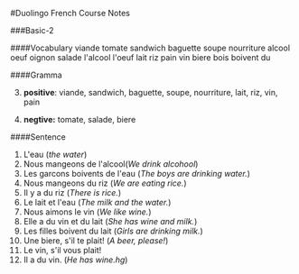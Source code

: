 #Duolingo French Course Notes

###Basic-2

####Vocabulary
    viande    tomate    sandwich    baguette    soupe    nourriture
    alcool    oeuf      oignon      salade      l'alcool    l'oeuf
    lait      riz       pain        vin         biere
    bois      boivent
    du    
    
    
    

####Gramma

3. **positive**: viande, sandwich, baguette, soupe, nourriture, lait, riz, vin, pain
    
4. **negtive:** tomate, salade, biere


####Sentence
1. L'eau (*the water*)
2. Nous mangeons de l'alcool(*We drink alcohool*)
3. Les garcons boivents de l'eau (*The boys are drinking water.*)
4. Nous mangeons du riz (*We are eating rice.*)
5. Il y a du riz (*There is rice.*)
6. Le lait et l'eau (*The milk and the water.*)
7. Nous aimons le vin (*We like wine.*)
8. Elle a du vin et du lait (*She has wine and milk.*)
9. Les filles boivent du lait (*Girls are drinking milk.*)
10. Une biere, s'il te plait! (*A beer, please!*)
11. Le vin, s'il vous plait!
12. Il a du vin. (*He has wine.hg*)